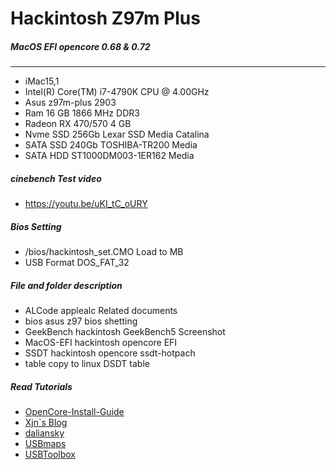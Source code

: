# Hackintosh Z97m Plus
##### MacOS EFI opencore 0.68 & 0.72
----
- iMac15,1
- Intel(R) Core(TM) i7-4790K CPU @ 4.00GHz
- Asus z97m-plus 2903
- Ram 16 GB 1866 MHz DDR3
- Radeon RX 470/570 4 GB
- Nvme SSD 256Gb Lexar SSD Media Catalina
- SATA SSD 240Gb TOSHIBA-TR200 Media
- SATA HDD ST1000DM003-1ER162 Media

##### cinebench Test video
- https://youtu.be/uKI_tC_oURY
##### Bios Setting
- /bios/hackintosh_set.CMO Load to MB
- USB Format DOS_FAT_32

##### File and folder description
- ALCode applealc Related documents
- bios asus z97 bios shetting
- GeekBench hackintosh GeekBench5 Screenshot
- MacOS-EFI hackintosh opencore EFI
- SSDT hackintosh opencore ssdt-hotpach
- table copy to linux DSDT table

##### Read Tutorials
- [OpenCore-Install-Guide](https://dortania.github.io/OpenCore-Install-Guide/installation/installation-process.html#booting-the-opencore-usb)
- [Xjn`s Blog](https://blog.xjn819.com/?p=543)
- [daliansky](https://blog.daliansky.net)
- [USBmaps](https://github.com/corpnewt/USBMap)
- [USBToolbox](https://github.com/USBToolBox/tool)